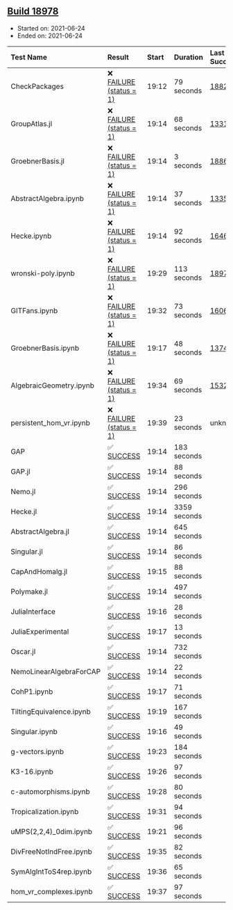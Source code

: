 ## [Build 18978](https://oscarci.mathematik.uni-kl.de/job/oscar/18978/)

* Started on: 2021-06-24
* Ended on: 2021-06-24

| Test Name    | Result | Start | Duration | Last Success | First Failure |
|:-------------|:-------|:------|:---------|:-------------|:--------------|
| CheckPackages | ❌ [FAILURE (status = 1)](https://oscarci.mathematik.uni-kl.de/job/oscar/18978/artifact/logs/build-18978/CheckPackages.log) | 19:12 | 79 seconds | [18822](https://oscarci.mathematik.uni-kl.de/job/oscar/18822/) | [18823](https://oscarci.mathematik.uni-kl.de/job/oscar/18823/) |
| GroupAtlas.jl | ❌ [FAILURE (status = 1)](https://oscarci.mathematik.uni-kl.de/job/oscar/18978/artifact/logs/build-18978/GroupAtlas.jl.log) | 19:14 | 68 seconds | [13311](https://oscarci.mathematik.uni-kl.de/job/oscar/13311/) | [13312](https://oscarci.mathematik.uni-kl.de/job/oscar/13312/) |
| GroebnerBasis.jl | ❌ [FAILURE (status = 1)](https://oscarci.mathematik.uni-kl.de/job/oscar/18978/artifact/logs/build-18978/GroebnerBasis.jl.log) | 19:14 | 3 seconds | [18864](https://oscarci.mathematik.uni-kl.de/job/oscar/18864/) | [18865](https://oscarci.mathematik.uni-kl.de/job/oscar/18865/) |
| AbstractAlgebra.ipynb | ❌ [FAILURE (status = 1)](https://oscarci.mathematik.uni-kl.de/job/oscar/18978/artifact/logs/build-18978/AbstractAlgebra.ipynb.log) | 19:14 | 37 seconds | [13355](https://oscarci.mathematik.uni-kl.de/job/oscar/13355/) | [13356](https://oscarci.mathematik.uni-kl.de/job/oscar/13356/) |
| Hecke.ipynb | ❌ [FAILURE (status = 1)](https://oscarci.mathematik.uni-kl.de/job/oscar/18978/artifact/logs/build-18978/Hecke.ipynb.log) | 19:14 | 92 seconds | [16463](https://oscarci.mathematik.uni-kl.de/job/oscar/16463/) | [16464](https://oscarci.mathematik.uni-kl.de/job/oscar/16464/) |
| wronski-poly.ipynb | ❌ [FAILURE (status = 1)](https://oscarci.mathematik.uni-kl.de/job/oscar/18978/artifact/logs/build-18978/wronski-poly.ipynb.log) | 19:29 | 113 seconds | [18977](https://oscarci.mathematik.uni-kl.de/job/oscar/18977/) | [18978](https://oscarci.mathematik.uni-kl.de/job/oscar/18978/) |
| GITFans.ipynb | ❌ [FAILURE (status = 1)](https://oscarci.mathematik.uni-kl.de/job/oscar/18978/artifact/logs/build-18978/GITFans.ipynb.log) | 19:32 | 73 seconds | [16068](https://oscarci.mathematik.uni-kl.de/job/oscar/16068/) | [16069](https://oscarci.mathematik.uni-kl.de/job/oscar/16069/) |
| GroebnerBasis.ipynb | ❌ [FAILURE (status = 1)](https://oscarci.mathematik.uni-kl.de/job/oscar/18978/artifact/logs/build-18978/GroebnerBasis.ipynb.log) | 19:17 | 48 seconds | [13748](https://oscarci.mathematik.uni-kl.de/job/oscar/13748/) | [13749](https://oscarci.mathematik.uni-kl.de/job/oscar/13749/) |
| AlgebraicGeometry.ipynb | ❌ [FAILURE (status = 1)](https://oscarci.mathematik.uni-kl.de/job/oscar/18978/artifact/logs/build-18978/AlgebraicGeometry.ipynb.log) | 19:34 | 69 seconds | [15322](https://oscarci.mathematik.uni-kl.de/job/oscar/15322/) | [15323](https://oscarci.mathematik.uni-kl.de/job/oscar/15323/) |
| persistent_hom_vr.ipynb | ❌ [FAILURE (status = 1)](https://oscarci.mathematik.uni-kl.de/job/oscar/18978/artifact/logs/build-18978/persistent_hom_vr.ipynb.log) | 19:39 | 23 seconds | unknown | unknown |
| GAP | ✅ [SUCCESS](https://oscarci.mathematik.uni-kl.de/job/oscar/18978/artifact/logs/build-18978/GAP.log) | 19:14 | 183 seconds |  |  |
| GAP.jl | ✅ [SUCCESS](https://oscarci.mathematik.uni-kl.de/job/oscar/18978/artifact/logs/build-18978/GAP.jl.log) | 19:14 | 88 seconds |  |  |
| Nemo.jl | ✅ [SUCCESS](https://oscarci.mathematik.uni-kl.de/job/oscar/18978/artifact/logs/build-18978/Nemo.jl.log) | 19:14 | 296 seconds |  |  |
| Hecke.jl | ✅ [SUCCESS](https://oscarci.mathematik.uni-kl.de/job/oscar/18978/artifact/logs/build-18978/Hecke.jl.log) | 19:14 | 3359 seconds |  |  |
| AbstractAlgebra.jl | ✅ [SUCCESS](https://oscarci.mathematik.uni-kl.de/job/oscar/18978/artifact/logs/build-18978/AbstractAlgebra.jl.log) | 19:14 | 645 seconds |  |  |
| Singular.jl | ✅ [SUCCESS](https://oscarci.mathematik.uni-kl.de/job/oscar/18978/artifact/logs/build-18978/Singular.jl.log) | 19:14 | 86 seconds |  |  |
| CapAndHomalg.jl | ✅ [SUCCESS](https://oscarci.mathematik.uni-kl.de/job/oscar/18978/artifact/logs/build-18978/CapAndHomalg.jl.log) | 19:15 | 88 seconds |  |  |
| Polymake.jl | ✅ [SUCCESS](https://oscarci.mathematik.uni-kl.de/job/oscar/18978/artifact/logs/build-18978/Polymake.jl.log) | 19:14 | 497 seconds |  |  |
| JuliaInterface | ✅ [SUCCESS](https://oscarci.mathematik.uni-kl.de/job/oscar/18978/artifact/logs/build-18978/JuliaInterface.log) | 19:16 | 28 seconds |  |  |
| JuliaExperimental | ✅ [SUCCESS](https://oscarci.mathematik.uni-kl.de/job/oscar/18978/artifact/logs/build-18978/JuliaExperimental.log) | 19:17 | 13 seconds |  |  |
| Oscar.jl | ✅ [SUCCESS](https://oscarci.mathematik.uni-kl.de/job/oscar/18978/artifact/logs/build-18978/Oscar.jl.log) | 19:14 | 732 seconds |  |  |
| NemoLinearAlgebraForCAP | ✅ [SUCCESS](https://oscarci.mathematik.uni-kl.de/job/oscar/18978/artifact/logs/build-18978/NemoLinearAlgebraForCAP.log) | 19:14 | 22 seconds |  |  |
| CohP1.ipynb | ✅ [SUCCESS](https://oscarci.mathematik.uni-kl.de/job/oscar/18978/artifact/logs/build-18978/CohP1.ipynb.log) | 19:17 | 71 seconds |  |  |
| TiltingEquivalence.ipynb | ✅ [SUCCESS](https://oscarci.mathematik.uni-kl.de/job/oscar/18978/artifact/logs/build-18978/TiltingEquivalence.ipynb.log) | 19:19 | 167 seconds |  |  |
| Singular.ipynb | ✅ [SUCCESS](https://oscarci.mathematik.uni-kl.de/job/oscar/18978/artifact/logs/build-18978/Singular.ipynb.log) | 19:16 | 49 seconds |  |  |
| g-vectors.ipynb | ✅ [SUCCESS](https://oscarci.mathematik.uni-kl.de/job/oscar/18978/artifact/logs/build-18978/g-vectors.ipynb.log) | 19:23 | 184 seconds |  |  |
| K3-16.ipynb | ✅ [SUCCESS](https://oscarci.mathematik.uni-kl.de/job/oscar/18978/artifact/logs/build-18978/K3-16.ipynb.log) | 19:26 | 97 seconds |  |  |
| c-automorphisms.ipynb | ✅ [SUCCESS](https://oscarci.mathematik.uni-kl.de/job/oscar/18978/artifact/logs/build-18978/c-automorphisms.ipynb.log) | 19:28 | 80 seconds |  |  |
| Tropicalization.ipynb | ✅ [SUCCESS](https://oscarci.mathematik.uni-kl.de/job/oscar/18978/artifact/logs/build-18978/Tropicalization.ipynb.log) | 19:31 | 94 seconds |  |  |
| uMPS(2,2,4)_0dim.ipynb | ✅ [SUCCESS](https://oscarci.mathematik.uni-kl.de/job/oscar/18978/artifact/logs/build-18978/uMPS-2-2-4-_0dim.ipynb.log) | 19:21 | 96 seconds |  |  |
| DivFreeNotIndFree.ipynb | ✅ [SUCCESS](https://oscarci.mathematik.uni-kl.de/job/oscar/18978/artifact/logs/build-18978/DivFreeNotIndFree.ipynb.log) | 19:35 | 82 seconds |  |  |
| SymAlgIntToS4rep.ipynb | ✅ [SUCCESS](https://oscarci.mathematik.uni-kl.de/job/oscar/18978/artifact/logs/build-18978/SymAlgIntToS4rep.ipynb.log) | 19:36 | 65 seconds |  |  |
| hom_vr_complexes.ipynb | ✅ [SUCCESS](https://oscarci.mathematik.uni-kl.de/job/oscar/18978/artifact/logs/build-18978/hom_vr_complexes.ipynb.log) | 19:37 | 97 seconds |  |  |
